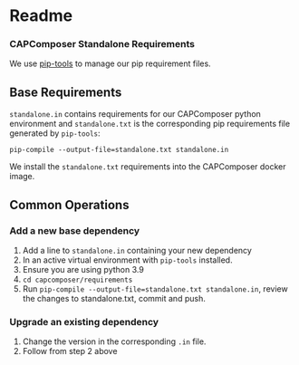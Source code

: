 # Readme

### CAPComposer Standalone Requirements

We use [pip-tools](https://github.com/jazzband/pip-tools) to manage our pip requirement files.

## Base Requirements

`standalone.in` contains requirements for our CAPComposer python environment and
`standalone.txt` is the corresponding pip requirements file generated by `pip-tools`:

```
pip-compile --output-file=standalone.txt standalone.in
```

We install the `standalone.txt` requirements into the CAPComposer docker image.

## Common Operations

### Add a new base dependency

1. Add a line to `standalone.in` containing your new dependency
2. In an active virtual environment with `pip-tools` installed.
3. Ensure you are using python 3.9
4. `cd capcomposer/requirements`
5. Run `pip-compile --output-file=standalone.txt standalone.in`, review the changes to standalone.txt,
   commit and push.

### Upgrade an existing dependency

1. Change the version in the corresponding `.in` file.
2. Follow from step 2 above
